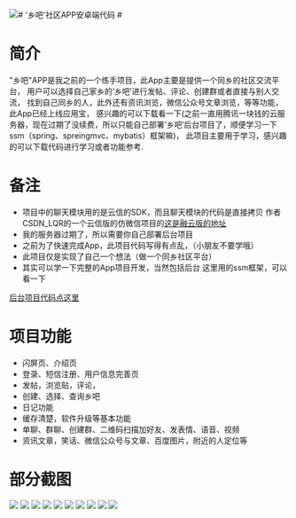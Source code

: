 ![](https://i.imgur.com/P9AZ4kF.jpg)# '乡吧'社区APP安卓端代码 #
# 简介 #
"乡吧"APP是我之前的一个练手项目，此App主要是提供一个同乡的社区交流平台，
用户可以选择自己家乡的‘乡吧’进行发帖、评论、创建群或者直接与别人交流，
找到自己同乡的人，此外还有资讯浏览，微信公众号文章浏览，等等功能，此App已经上线应用宝，
感兴趣的可以下载看一下(之前一直用腾讯一块钱的云服务器，现在过期了没续费，所以只能自己部署‘乡吧’后台项目了，顺便学习一下ssm（spring、spreingmvc、mybatis）框架嘛)，
此项目主要用于学习，感兴趣的可以下载代码进行学习或者功能参考.

# 备注 #

- 项目中的聊天模块用的是云信的SDK，而且聊天模块的代码是直接拷贝
   作者CSDN_LQR的一个云信版的仿微信项目的[这是融云版的地址](https://github.com/GitLqr/LQRWeChat)
- 我的服务器过期了，所以需要你自己部署后台项目
- 之前为了快速完成App，此项目代码写得有点乱，（小朋友不要学哦）
- 此项目仅是实现了自己一个想法（做一个同乡社区平台）
- 其实可以学一下完整的App项目开发，当然包括后台 这里用的ssm框架，可以看一下


[后台项目代码点这里](https://github.com/luqinmao/HomeServer)

# 项目功能 #
- 闪屏页、介绍页
- 登录、短信注册、用户信息完善页
- 发帖，浏览贴，评论，
- 创建、选择、查询乡吧
- 日记功能
- 缓存清楚，软件升级等基本功能
- 单聊、群聊、创建群、二维码扫描加好友、发表情、语音、视频
- 资讯文章，笑话、微信公众号与文章、百度图片，附近的人定位等


# 部分截图 #

![](https://i.imgur.com/cLrehsI.jpg)
![](https://i.imgur.com/xMXlqzP.jpg)
![](https://i.imgur.com/Vcx87jb.jpg)
![](https://i.imgur.com/3IRDBNI.jpg)
![](https://i.imgur.com/NuABNHq.jpg)
![](https://i.imgur.com/4b2d1MC.jpg)
![](https://i.imgur.com/80yDya0.jpg)
![](https://i.imgur.com/bIdCEbN.jpg)
![](https://i.imgur.com/5yIuczi.jpg)
![](https://i.imgur.com/Tj6lJCo.jpg)


